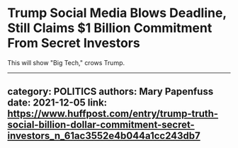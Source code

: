 # Trump Social Media Blows Deadline, Still Claims $1 Billion Commitment From Secret Investors

This will show "Big Tech," crows Trump.

---
category: POLITICS
authors: Mary Papenfuss
date: 2021-12-05
link: https://www.huffpost.com/entry/trump-truth-social-billion-dollar-commitment-secret-investors_n_61ac3552e4b044a1cc243db7
---
